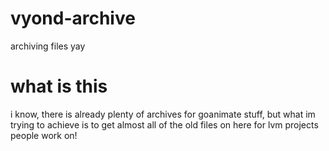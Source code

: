 # vyond-archive
archiving files yay

# what is this
i know, there is already plenty of archives for goanimate stuff, but what im trying to achieve is to get almost all of the old files on here for lvm projects
people work on!
